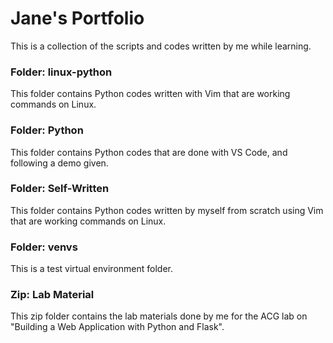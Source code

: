 # Jane's Portfolio

This is a collection of the scripts and codes written by me while learning.

### Folder: linux-python

This folder contains Python codes written with Vim that are working commands on Linux.

### Folder: Python

This folder contains Python codes that are done with VS Code, and following a demo given.

### Folder: Self-Written

This folder contains Python codes written by myself from scratch using Vim that are working commands on Linux.

### Folder: venvs

This is a test virtual environment folder.

### Zip: Lab Material

This zip folder contains the lab materials done by me for the ACG lab on "Building a Web Application with Python and Flask".
